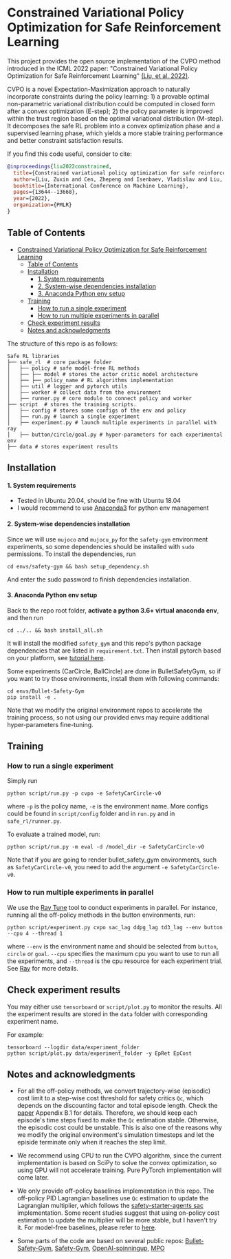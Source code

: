 Constrained Variational Policy Optimization for Safe Reinforcement Learning
==================================
This project provides the open source implementation of the CVPO method introduced in the ICML 2022 paper: "Constrained Variational Policy Optimization for Safe Reinforcement Learning" [(Liu, et al. 2022)](https://arxiv.org/abs/2201.11927). 

CVPO is a novel Expectation-Maximization approach to naturally incorporate constraints during the policy learning: 1) a provable optimal non-parametric variational distribution could be computed in closed form after a convex optimization (E-step); 2) the policy parameter is improved within the trust region based on the optimal variational distribution (M-step). It decomposes the safe RL problem into a convex optimization phase and a supervised learning phase, which yields a more stable training performance and better constraint satisfaction results. 

If you find this code useful, consider to cite:
```bibtex
@inproceedings{liu2022constrained,
  title={Constrained variational policy optimization for safe reinforcement learning},
  author={Liu, Zuxin and Cen, Zhepeng and Isenbaev, Vladislav and Liu, Wei and Wu, Steven and Li, Bo and Zhao, Ding},
  booktitle={International Conference on Machine Learning},
  pages={13644--13668},
  year={2022},
  organization={PMLR}
}
```

## Table of Contents

- [Constrained Variational Policy Optimization for Safe Reinforcement Learning](#constrained-variational-policy-optimization-for-safe-reinforcement-learning)
  - [Table of Contents](#table-of-contents)
  - [Installation](#installation)
      - [1. System requirements](#1-system-requirements)
      - [2. System-wise dependencies installation](#2-system-wise-dependencies-installation)
      - [3. Anaconda Python env setup](#3-anaconda-python-env-setup)
  - [Training](#training)
    - [How to run a single experiment](#how-to-run-a-single-experiment)
    - [How to run multiple experiments in parallel](#how-to-run-multiple-experiments-in-parallel)
  - [Check experiment results](#check-experiment-results)
  - [Notes and acknowledgments](#notes-and-acknowledgments)

The structure of this repo is as follows:
```
Safe RL libraries
├── safe_rl  # core package folder
│   ├── policy # safe model-free RL methods
│   ├── ├── model # stores the actor critic model architecture
│   ├── ├── policy_name # RL algorithms implementation
│   ├── util # logger and pytorch utils
│   ├── worker # collect data from the environment
│   ├── runner.py # core module to connect policy and worker
├── script  # stores the training scripts.
│   ├── config # stores some configs of the env and policy
│   ├── run.py # launch a single experiment
│   ├── experiment.py # launch multiple experiments in parallel with ray
│   ├── button/circle/goal.py # hyper-parameters for each experimental env
├── data # stores experiment results
```

## Installation
#### 1. System requirements
- Tested in Ubuntu 20.04, should be fine with Ubuntu 18.04
- I would recommend to use [Anaconda3](https://docs.anaconda.com/anaconda/install/) for python env management

#### 2. System-wise dependencies installation
Since we will use `mujoco` and `mujocu_py` for the `safety-gym` environment experiments, so some dependencies should be installed with `sudo` permissions. To install the dependencies, run
```
cd envs/safety-gym && bash setup_dependency.sh
```
And enter the sudo password to finish dependencies installation.

#### 3. Anaconda Python env setup
Back to the repo root folder, **activate a python 3.6+ virtual anaconda env**, and then run
```
cd ../.. && bash install_all.sh
```
It will install the modified `safety_gym` and this repo's python package dependencies that are listed in `requirement.txt`. Then install pytorch based on your platform, see [tutorial here](https://pytorch.org/get-started/locally/).

Some experiments (CarCircle, BallCircle) are done in BulletSafetyGym, so if you want to try those environments, install them with following commands:
```
cd envs/Bullet-Safety-Gym
pip install -e .
```
Note that we modify the original environment repos to accelerate the training process, so not using our provided envs may require additional hyper-parameters fine-tuning.

## Training
### How to run a single experiment
Simply run
```
python script/run.py -p cvpo -e SafetyCarCircle-v0
```
where `-p` is the policy name, `-e` is the environment name. More configs could be found in `script/config` folder and in `run.py` and in `safe_rl/runner.py`.

To evaluate a trained model, run:
```
python script/run.py -m eval -d /model_dir -e SafetyCarCircle-v0
```
Note that if you are going to render bullet_safety_gym environments, such as `SafetyCarCircle-v0`, you need to add the argument `-e SafetyCarCircle-v0`.

### How to run multiple experiments in parallel
We use the [Ray Tune](https://docs.ray.io/en/latest/tune/index.html) tool to conduct experiments in parallel.
For instance, running all the off-policy methods in the button environments, run:
```
python script/experiment.py cvpo sac_lag ddpg_lag td3_lag --env button --cpu 4 --thread 1
```
where `--env` is the environment name and should be selected from `button`, `circle` or `goal`. `--cpu` specifies the maximum cpu you want to use to run all the experiments, and `--thread` is the cpu resource for each experiment trial. See [Ray](https://docs.ray.io/en/latest/tune/index.html) for more details.


## Check experiment results

You may either use `tensorboard` or `script/plot.py` to monitor the results. All the experiment results are stored in the `data` folder with corresponding experiment name.

For example:
```
tensorboard --logdir data/experiment_folder
python script/plot.py data/experiment_folder -y EpRet EpCost
```

## Notes and acknowledgments

- For all the off-policy methods, we convert trajectory-wise (episodic) cost limit to a step-wise cost threshold for safety critics `Qc`, which depends on the discounting factor and total episode length. Check the [paper](https://arxiv.org/abs/2201.11927) Appendix B.1 for details. Therefore, we should keep each episode's time steps fixed to make the `Qc` estimation stable. Otherwise, the episodic cost could be unstable. This is also one of the reasons why we modify the original environment's simulation timesteps and let the episide terminate only when it reaches the step limit. 

- We recommend using CPU to run the CVPO algorithm, since the current implementation is based on SciPy to solve the convex optimization, so using GPU will not accelerate training. Pure PyTorch implementation will come later.

- We only provide off-policy baselines implementation in this repo. The off-policy PID Lagrangian baselines use `Qc` estimation to update the Lagrangian multiplier, which follows the [safety-starter-agents sac](https://github.com/openai/safety-starter-agents/blob/4151a283967520ee000f03b3a79bf35262ff3509/safe_rl/sac/sac.py#L374) implementation. Some recent studies suggest that using on-policy cost estimation to update the multiplier will be more stable, but I haven't try it. For model-free baselines, please refer to [here](https://github.com/openai/safety-starter-agents).

- Some parts of the code are based on several public repos: [Bullet-Safety-Gym](https://github.com/SvenGronauer/Bullet-Safety-Gym), [Safety-Gym](https://github.com/openai/safety-gym), [OpenAI-spinningup](https://github.com/openai/spinningup), [MPO](https://github.com/daisatojp/mpo)


